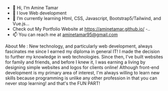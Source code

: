 - 👋 Hi, I’m Amine Tamar
- 👀 I love Web development 
- 🌱 I’m currently learning Html, CSS, Javascript, Bootstrap5/Tailwind, and Vue.js...
- Check out My Portfolio Website at https://aminetamar.github.io/ 
-..
- 📫 You can reach me at aminetamar95@gmail.com

 About Me : 
New technology, and particularly web development, always fascinates me since I earned my diploma in general IT! I made the decision to further my knowledge in web technologies. Since then, I've built websites for family and friends, and before I knew it, I was earning a living by designing simple websites and logos for clients online! Although front-end development is my primary area of interest, I'm always willing to learn new skills because programming is unlike any other profession in that you can never stop learning! and that's the FUN PART!


<!---
AmineTamar/AmineTamar is a ✨ special ✨ repository because its `README.md` (this file) appears on your GitHub profile.
You can click the Preview link to take a look at your changes.
--->
